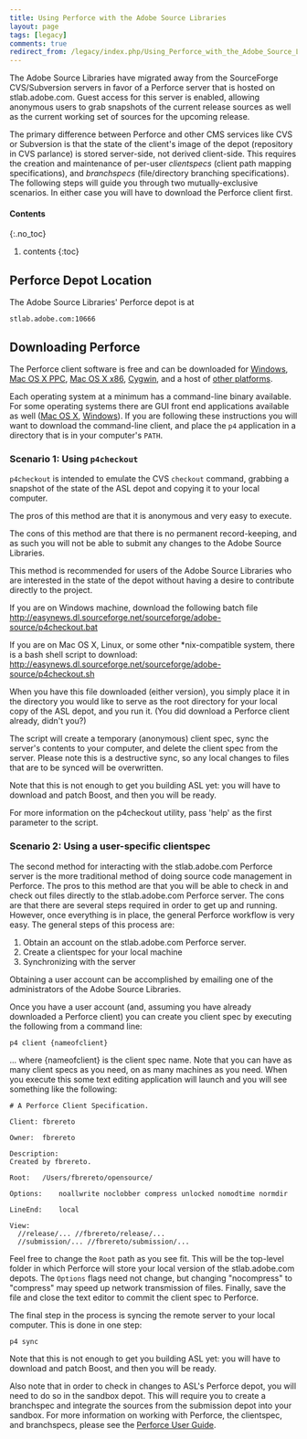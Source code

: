 ```yaml
---
title: Using Perforce with the Adobe Source Libraries
layout: page
tags: [legacy]
comments: true
redirect_from: /legacy/index.php/Using_Perforce_with_the_Adobe_Source_Libraries
---
```


The Adobe Source Libraries have migrated away from the SourceForge
CVS/Subversion servers in favor of a Perforce server that is hosted on
stlab.adobe.com. Guest access for this server is enabled, allowing
anonymous users to grab snapshots of the current release sources as well
as the current working set of sources for the upcoming release.

The primary difference between Perforce and other CMS services like CVS
or Subversion is that the state of the client's image of the depot
(repository in CVS parlance) is stored server-side, not derived
client-side. This requires the creation and maintenance of per-user
_clientspecs_ (client path mapping specifications), and _branchspecs_
(file/directory branching specifications). The following steps will
guide you through two mutually-exclusive scenarios. In either case you
will have to download the Perforce client first.

#### Contents
{:.no_toc}
1. contents
{:toc}

## Perforce Depot Location

The Adobe Source Libraries' Perforce depot is at

    stlab.adobe.com:10666

## Downloading Perforce

The Perforce client software is free and can be downloaded for
[Windows](https://www.perforce.com/downloads),
[Mac OS X PPC](https://www.perforce.com/downloads),
[Mac OS X x86](https://www.perforce.com/downloads),
[Cygwin](https://www.perforce.com/downloads),
and a host of
[other platforms](https://www.perforce.com/downloads).

Each operating system at a minimum has a command-line binary available.
For some operating systems there are GUI front end applications
available as well ([Mac OS X](https://www.perforce.com/downloads), [Windows](https://www.perforce.com/downloads)). If you
are following these instructions you will want to download the
command-line client, and place the <code>p4</code> application in a
directory that is in your computer's <code>PATH</code>.

### Scenario 1: Using <code>p4checkout</code>

<code>p4checkout</code> is intended to emulate the CVS
<code>checkout</code> command, grabbing a snapshot of the state of the
ASL depot and copying it to your local computer.

The pros of this method are that it is anonymous and very easy to
execute.

The cons of this method are that there is no permanent record-keeping,
and as such you will not be able to submit any changes to the Adobe
Source Libraries.

This method is recommended for users of the Adobe Source Libraries who
are interested in the state of the depot without having a desire to
contribute directly to the project.

If you are on Windows machine, download the following batch file http://easynews.dl.sourceforge.net/sourceforge/adobe-source/p4checkout.bat

If you are on Mac OS X, Linux, or some other *nix-compatible system,
there is a bash shell script to download: http://easynews.dl.sourceforge.net/sourceforge/adobe-source/p4checkout.sh

When you have this file downloaded (either version), you simply place it
in the directory you would like to serve as the root directory for your
local copy of the ASL depot, and you run it. (You did download a
Perforce client already, didn't you?)

The script will create a temporary (anonymous) client spec, sync the
server's contents to your computer, and delete the client spec from the
server. Please note this is a destructive sync, so any local changes to
files that are to be synced will be overwritten.

Note that this is not enough to get you building ASL yet: you will have
to download and patch Boost,
and then you will be ready.

For more information on the p4checkout utility, pass 'help' as the first
parameter to the script.

### Scenario 2: Using a user-specific clientspec

The second method for interacting with the stlab.adobe.com Perforce
server is the more traditional method of doing source code management in
Perforce. The pros to this method are that you will be able to check in
and check out files directly to the stlab.adobe.com Perforce
server. The cons are that there are several steps required in order to
get up and running. However, once everything is in place, the general
Perforce workflow is very easy. The general steps of this process are:

1. Obtain an account on the stlab.adobe.com Perforce server.
1. Create a clientspec for your local machine
1. Synchronizing with the server

Obtaining a user account can be accomplished by emailing one of the
administrators of the Adobe Source Libraries.

Once you have a user account (and, assuming you have already downloaded
a Perforce client) you can create you client spec by
executing the following from a command line:

    p4 client {nameofclient}

... where {nameofclient} is the client spec name. Note that you can have
as many client specs as you need, on as many machines as you need. When
you execute this some text editing application will launch and you will
see something like the following:

    # A Perforce Client Specification.

    Client:	fbrereto

    Owner:	fbrereto

    Description:
    Created by fbrereto.

    Root:	/Users/fbrereto/opensource/

    Options:	noallwrite noclobber compress unlocked nomodtime normdir

    LineEnd:	local

    View:
      //release/... //fbrereto/release/...
      //submission/... //fbrereto/submission/...

Feel free to change the <code>Root</code> path as you see fit. This will
be the top-level folder in which Perforce will store your local version
of the stlab.adobe.com depots. The <code>Options</code> flags need
not change, but changing "nocompress" to "compress" may speed up network
transmission of files. Finally, save the file and close the text editor
to commit the client spec to Perforce.

The final step in the process is syncing the remote server to your local
computer. This is done in one step:

    p4 sync

Note that this is not enough to get you building ASL yet: you will have
to download and patch Boost, and then you will be ready.

Also note that in order to check in changes to ASL's Perforce depot, you
will need to do so in the sandbox depot. This will require you to create
a branchspec and integrate the sources from the submission depot into
your sandbox. For more information on working with Perforce, the
clientspec, and branchspecs, please see the [Perforce User Guide](https://www.perforce.com/perforce/doc.052/manuals/p4guide/index.html).
